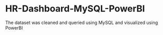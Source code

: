 # HR-Dashboard-MySQL-PowerBI
The dataset was cleaned and queried using MySQL and visualized using PowerBI
